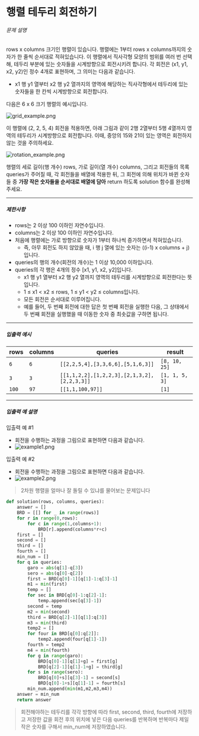 # 행렬 테두리 회전하기

###### 문제 설명

rows x columns 크기인 행렬이 있습니다. 행렬에는 1부터 rows x columns까지의 숫자가 한 줄씩 순서대로 적혀있습니다. 이 행렬에서 직사각형 모양의 범위를 여러 번 선택해, 테두리 부분에 있는 숫자들을 시계방향으로 회전시키려 합니다. 각 회전은 (x1, y1, x2, y2)인 정수 4개로 표현하며, 그 의미는 다음과 같습니다.

- x1 행 y1 열부터 x2 행 y2 열까지의 영역에 해당하는 직사각형에서 테두리에 있는 숫자들을 한 칸씩 시계방향으로 회전합니다.

다음은 6 x 6 크기 행렬의 예시입니다.

![grid_example.png](https://grepp-programmers.s3.ap-northeast-2.amazonaws.com/files/ybm/4c3c0fab-11f4-43b6-b290-6f4017e9379f/grid_example.png)

이 행렬에 (2, 2, 5, 4) 회전을 적용하면, 아래 그림과 같이 2행 2열부터 5행 4열까지 영역의 테두리가 시계방향으로 회전합니다. 이때, 중앙의 15와 21이 있는 영역은 회전하지 않는 것을 주의하세요.

![rotation_example.png](https://grepp-programmers.s3.ap-northeast-2.amazonaws.com/files/ybm/962df137-5c71-4091-ad9f-8e322910c1ab/rotation_example.png)

행렬의 세로 길이(행 개수) rows, 가로 길이(열 개수) columns, 그리고 회전들의 목록 queries가 주어질 때, 각 회전들을 배열에 적용한 뒤, 그 회전에 의해 위치가 바뀐 숫자들 중 **가장 작은 숫자들을 순서대로 배열에 담아** return 하도록 solution 함수를 완성해주세요.

------

##### 제한사항

- rows는 2 이상 100 이하인 자연수입니다.
- columns는 2 이상 100 이하인 자연수입니다.
- 처음에 행렬에는 가로 방향으로 숫자가 1부터 하나씩 증가하면서 적혀있습니다.
  - 즉, 아무 회전도 하지 않았을 때, i 행 j 열에 있는 숫자는 ((i-1) x columns + j)입니다.
- queries의 행의 개수(회전의 개수)는 1 이상 10,000 이하입니다.
- queries의 각 행은 4개의 정수 [x1, y1, x2, y2]입니다.
  - x1 행 y1 열부터 x2 행 y2 열까지 영역의 테두리를 시계방향으로 회전한다는 뜻입니다.
  - 1 ≤ x1 < x2 ≤ rows, 1 ≤ y1 < y2 ≤ columns입니다.
  - 모든 회전은 순서대로 이루어집니다.
  - 예를 들어, 두 번째 회전에 대한 답은 첫 번째 회전을 실행한 다음, 그 상태에서 두 번째 회전을 실행했을 때 이동한 숫자 중 최솟값을 구하면 됩니다.

------

##### 입출력 예시

| rows  | columns | queries                                     | result         |
| ----- | ------- | ------------------------------------------- | -------------- |
| `6`   | `6`     | `[[2,2,5,4],[3,3,6,6],[5,1,6,3]]`           | `[8, 10, 25]`  |
| `3`   | `3`     | `[[1,1,2,2],[1,2,2,3],[2,1,3,2],[2,2,3,3]]` | `[1, 1, 5, 3]` |
| `100` | `97`    | `[[1,1,100,97]]`                            | `[1]`          |

------

##### 입출력 예 설명

입출력 예 #1

- 회전을 수행하는 과정을 그림으로 표현하면 다음과 같습니다.
- ![example1.png](https://grepp-programmers.s3.ap-northeast-2.amazonaws.com/files/ybm/8c8cdd84-d0ec-4b9d-bdf7-f100d0098c5e/example1.png)

입출력 예 #2

- 회전을 수행하는 과정을 그림으로 표현하면 다음과 같습니다.
- ![example2.png](https://grepp-programmers.s3.ap-northeast-2.amazonaws.com/files/ybm/e3fce2bf-9da9-41e4-926a-5d19b4f31188/example2.png)

> 2차원 행렬을 얼마나 잘 돌릴 수 있냐를 물어보는 문제입니다

```python
def solution(rows, columns, queries):
    answer = []
    BRD = [[] for _ in range(rows)]
    for r in range(0,rows):
        for c in range(1,columns+1):
            BRD[r].append(columns*r+c)
    first = []
    second = []
    third = []
    fourth = []
    min_num = []
    for q in queries:
        garo = abs(q[1]-q[3])
        sero = abs(q[0]-q[2])
        first = BRD[q[0]-1][q[1]-1:q[3]-1]
        m1 = min(first)
        temp = []
        for sec in BRD[q[0]-1:q[2]-1]:
            temp.append(sec[q[3]-1])
        second = temp
        m2 = min(second)
        third = BRD[q[2]-1][q[1]:q[3]]
        m3 = min(third)
        temp2 = []
        for four in BRD[q[0]:q[2]]:
            temp2.append(four[q[1]-1])
        fourth = temp2
        m4 = min(fourth)
        for g in range(garo):
            BRD[q[0]-1][q[1]+g] = first[g]
            BRD[q[2]-1][q[1]-1+g] = third[g]
        for s in range(sero):
            BRD[q[0]+s][q[3]-1] = second[s]
            BRD[q[0]-1+s][q[1]-1] = fourth[s]
        min_num.append(min(m1,m2,m3,m4))
    answer = min_num
    return answer
```

> 회전해야하는 테두리를 각각 방향에 따라 first, second, third, fourth에 저장하고 저장한 값을 회전 후의 위치에 넣은 다음 queries를 반복하며 반복마다 제일 작은 숫자를 구해서 min_num에 저장하였습니다.